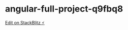 # angular-full-project-q9fbq8

[Edit on StackBlitz ⚡️](https://stackblitz.com/edit/angular-full-project-q9fbq8)